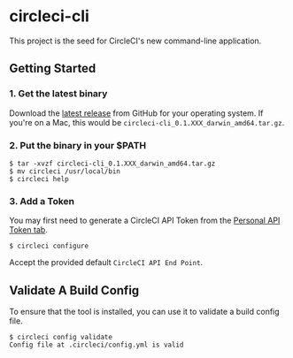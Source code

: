 # circleci-cli

This project is the seed for CircleCI's new command-line application.

## Getting Started

### 1. Get the latest binary

Download the [latest release](https://github.com/CircleCI-Public/circleci-cli/releases/latest) from GitHub for your operating system. If you're on a Mac, this would be `circleci-cli_0.1.XXX_darwin_amd64.tar.gz`.

### 2. Put the binary in your $PATH

```
$ tar -xvzf circleci-cli_0.1.XXX_darwin_amd64.tar.gz
$ mv circleci /usr/local/bin
$ circleci help
```

### 3. Add a Token
You may first need to generate a CircleCI API Token from the [Personal API Token tab](https://circleci.com/account/api).

```
$ circleci configure 
```
 
Accept the provided default `CircleCI API End Point`.


## Validate A Build Config

To ensure that the tool is installed, you can use it to validate a build config file.

```
$ circleci config validate
Config file at .circleci/config.yml is valid
```
